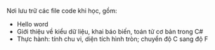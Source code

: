 Nơi lưu trữ các file code khi học, gồm:
- Hello word
- Giới thiệu về kiểu dữ liệu, khai báo biến, toán tử cơ bản trong C#
- Thực hành: tính chu vi, diện tích hình tròn; chuyển độ C sang độ F
